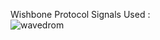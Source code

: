  Wishbone Protocol Signals Used :</br>
![wavedrom](https://user-images.githubusercontent.com/63745645/188149796-3c68c7dc-2add-4749-b116-a62047ab212a.png)
